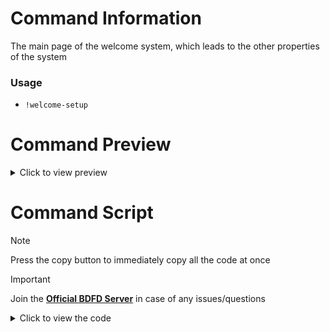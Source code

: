 # Command Information
The main page of the welcome system, which leads to the other properties of the system
### Usage
+ `!welcome-setup`
# Command Preview
<details><summary>Click to view preview</summary>
  
![Screenshot_20231109-235504~2](https://github.com/Kemi-Rawr/BDFD-Articles/assets/111205130/456649ec-a9f5-44f8-bf46-59036d107a8b)
</details>

# Command Script

> [!NOTE]
> Press the copy button to immediately copy all the code at once

> [!IMPORTANT]
> Join the **[Official BDFD Server](https://discord.gg/botdesigner)** in case of any issues/questions

<details><summary>Click to view the code</summary>
  
```
$nomention
$jsonParse[$getUserVar[wlc-set;$botID]]
$title[Welcome System Setup]
$description[Setup the welcome system on **$serverName[$guildID]**]
$addField[Welcome Channel;The channel where the **Welcome Message** will be sent]
$addField[Welcome Message;The welcome message, which supports embed and is fully customizable]
$addField[Additional Features;Other features such as autoroles, ignore bots, dm user, etc]
$footer[Welcome module: $trimSpace[$if[$json[e]==0] 🔴 disabled $else 🟢 enabled $endif]]
$color[#2E9CFF]
$addButton[no;wlc-toggle_$authorID;$if[$json[e]==0] Enable $else Disable $endif;$if[$json[e]==0] success $else danger $endif]
$addButton[no;wlc-view_$authorID;View Setup;secondary]
$addButton[no;wlc-reset_$authorID;Reset;danger]
$newSelectMenu[wlc-setup-uwu;1;1]
$addSelectMenuOption[wlc-setup-uwu;Welcome Channel;wlc-chan_$authorID;Interact to set/edit the Welcome Channel]
$addSelectMenuOption[wlc-setup-uwu;Welcome Message;wlc-msg_$authorID;Interact to set/edit the Welcome Message]
$addSelectMenuOption[wlc-setup-uwu;Additional Features;wlc-misc_$authorID;Interact to view the Additional Features page]
```
</details>
